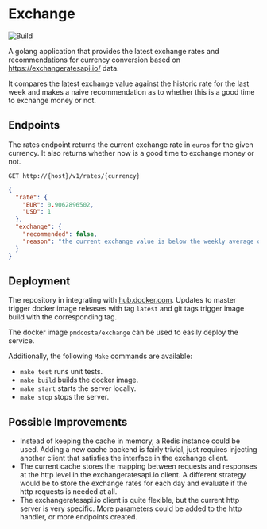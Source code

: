 # Exchange

![Build](https://img.shields.io/docker/cloud/build/pmdcosta/exchange)

A golang application that provides the latest exchange rates and recommendations for currency conversion based on
https://exchangeratesapi.io/ data.
 
It compares the latest exchange value against the historic rate for the last week and makes a naive recommendation
as to whether this is a good time to exchange money or not.


## Endpoints

The rates endpoint returns the current exchange rate in `euros` for the given currency.
It also returns whether now is a good time to exchange money or not.

`GET http://{host}/v1/rates/{currency}`
```json
{
  "rate": {
    "EUR": 0.9062896502,
    "USD": 1
  },
  "exchange": {
    "recommended": false,
    "reason": "the current exchange value is below the weekly average of 0.907558"
  }
}
```


## Deployment

The repository in integrating with [hub.docker.com](https://hub.docker.com/repository/docker/pmdcosta/exchange). 
Updates to master trigger docker image releases with tag `latest` and git tags trigger image build with the corresponding tag.   

The docker image `pmdcosta/exchange` can be used to easily deploy the service.

Additionally, the following `Make` commands are available:
- `make test` runs unit tests.
- `make build` builds the docker image.
- `make start` starts the server locally.
- `make stop` stops the server.


## Possible Improvements

- Instead of keeping the cache in memory, a Redis instance could be used.
Adding a new cache backend is fairly trivial, just requires injecting another 
client that satisfies the interface in the exchange client.
- The current cache stores the mapping between requests and responses at the http level in the exchangeratesapi.io client.
A different strategy would be to store the exchange rates for each day and evaluate if the http requests is needed at all.
- The exchangeratesapi.io client is quite flexible, but the current http server is very specific. More parameters could be added to
the http handler, or more endpoints created.

